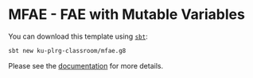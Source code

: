 # MFAE - FAE with Mutable Variables

You can download this template using [`sbt`](https://www.scala-sbt.org/):
```bash
sbt new ku-plrg-classroom/mfae.g8
```

Please see the [documentation](https://github.com/ku-plrg-classroom/docs/tree/main/cose212/mfae) for more details.
